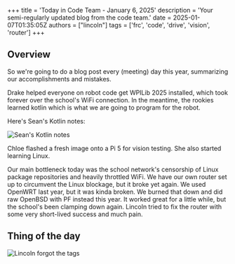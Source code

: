 +++
title = 'Today in Code Team - January 6, 2025'
description = 'Your semi-regularly updated blog from the code team.'
date = 2025-01-07T01:35:05Z
authors = ["lincoln"]
tags = ['frc', 'code', 'drive', 'vision', 'router']
+++

## Overview

So we're going to do a blog post every (meeting) day this year, summarizing our accomplishments and mistakes.

Drake helped everyone on robot code get WPILib 2025 installed, which took forever over the school's WiFi connection.
In the meantime, the rookies learned kotlin which is what we are going to program for the robot.

Here's Sean's Kotlin notes:

![Sean's Kotlin notes](/blog/today-in-code-team/2025/assets/jan6-sean-kotlin-notes.png)

Chloe flashed a fresh image onto a Pi 5 for vision testing.
She also started learning Linux.

Our main bottleneck today was the school network's censorship of Linux package repositories and heavily throttled WiFi.
We have our own router set up to circumvent the Linux blockage, but it broke yet again.
We used OpenWRT last year, but it was kinda broken.
We burned that down and did raw OpenBSD with PF instead this year.
It worked great for a little while, but the school's been clamping down again.
Lincoln tried to fix the router with some very short-lived success and much pain.

## Thing of the day

![Lincoln forgot the tags](/blog/today-in-code-team/2025/assets/jan6-forgot-the-tags.png)
